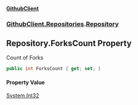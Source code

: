 #### [GithubClient](index 'index')
### [GithubClient.Repositories](GithubClient.Repositories 'GithubClient.Repositories').[Repository](GithubClient.Repositories.Repository 'GithubClient.Repositories.Repository')

## Repository.ForksCount Property

Count of Forks

```csharp
public int ForksCount { get; set; }
```

#### Property Value
[System.Int32](https://docs.microsoft.com/en-us/dotnet/api/System.Int32 'System.Int32')